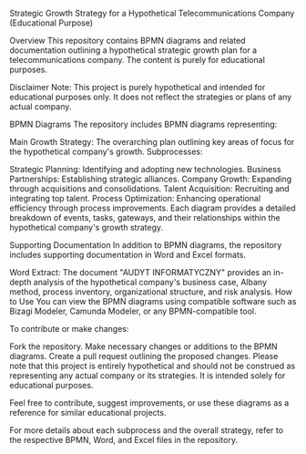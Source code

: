 Strategic Growth Strategy for a Hypothetical Telecommunications Company (Educational Purpose)

Overview
This repository contains BPMN diagrams and related documentation outlining a hypothetical strategic growth plan for a telecommunications company. The content is purely for educational purposes.

Disclaimer
Note: This project is purely hypothetical and intended for educational purposes only. It does not reflect the strategies or plans of any actual company.

BPMN Diagrams
The repository includes BPMN diagrams representing:

Main Growth Strategy: The overarching plan outlining key areas of focus for the hypothetical company's growth.
Subprocesses:

Strategic Planning: Identifying and adopting new technologies.
Business Partnerships: Establishing strategic alliances.
Company Growth: Expanding through acquisitions and consolidations.
Talent Acquisition: Recruiting and integrating top talent.
Process Optimization: Enhancing operational efficiency through process improvements.
Each diagram provides a detailed breakdown of events, tasks, gateways, and their relationships within the hypothetical company's growth strategy.

Supporting Documentation
In addition to BPMN diagrams, the repository includes supporting documentation in Word and Excel formats.

Word Extract: The document "AUDYT INFORMATYCZNY" provides an in-depth analysis of the hypothetical company's business case, Albany method, process inventory, organizational structure, and risk analysis.
How to Use
You can view the BPMN diagrams using compatible software such as Bizagi Modeler, Camunda Modeler, or any BPMN-compatible tool.

To contribute or make changes:

Fork the repository.
Make necessary changes or additions to the BPMN diagrams.
Create a pull request outlining the proposed changes.
Please note that this project is entirely hypothetical and should not be construed as representing any actual company or its strategies. It is intended solely for educational purposes.

Feel free to contribute, suggest improvements, or use these diagrams as a reference for similar educational projects.

For more details about each subprocess and the overall strategy, refer to the respective BPMN, Word, and Excel files in the repository.
